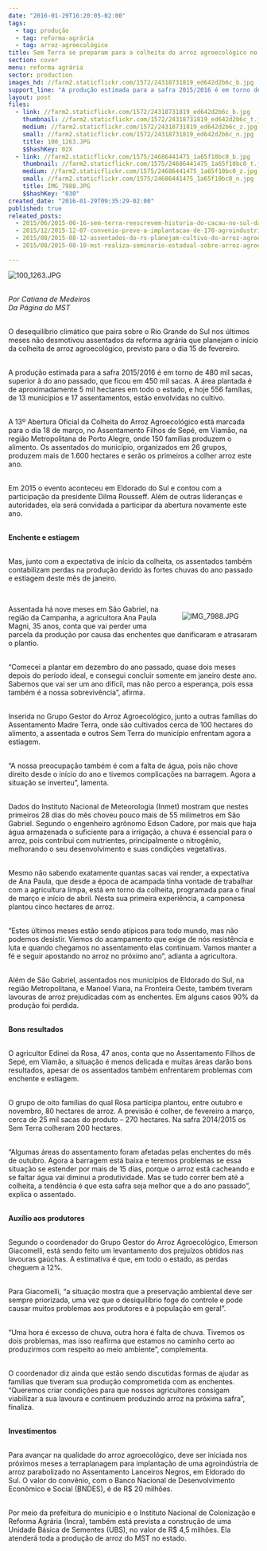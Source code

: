 ```yaml
---
date: "2016-01-29T16:20:05-02:00"
tags:
  - tag: produção
  - tag: reforma-agrária
  - tag: arroz-agroecológico
title: Sem Terra se preparam para a colheita do arroz agroecológico no RS
section: cover
menu: reforma agrária
sector: production
images_hd: //farm2.staticflickr.com/1572/24318731819_ed642d2b6c_b.jpg
support_line: "A produção estimada para a safra 2015/2016 é em torno de 480 mil sacas, superior à do ano passado, que ficou em 450 mil sacas."
layout: post
files:
  - link: //farm2.staticflickr.com/1572/24318731819_ed642d2b6c_b.jpg
    thumbnail: //farm2.staticflickr.com/1572/24318731819_ed642d2b6c_t.jpg
    medium: //farm2.staticflickr.com/1572/24318731819_ed642d2b6c_z.jpg
    small: //farm2.staticflickr.com/1572/24318731819_ed642d2b6c_n.jpg
    title: 100_1263.JPG
    $$hashKey: 02X
  - link: //farm2.staticflickr.com/1575/24686441475_1a65f10bc0_b.jpg
    thumbnail: //farm2.staticflickr.com/1575/24686441475_1a65f10bc0_t.jpg
    medium: //farm2.staticflickr.com/1575/24686441475_1a65f10bc0_z.jpg
    small: //farm2.staticflickr.com/1575/24686441475_1a65f10bc0_n.jpg
    title: IMG_7988.JPG
    $$hashKey: "030"
created_date: "2016-01-29T09:35:29-02:00"
published: true
releated_posts:
  - 2015/06/2015-06-16-sem-terra-reescrevem-historia-do-cacau-no-sul-da-bahia.md
  - 2015/12/2015-12-07-convenio-preve-a-implantacao-de-170-agroindustrias-em-assentamentos-da-ba.md
  - 2015/08/2015-08-12-assentados-do-rs-planejam-cultivo-do-arroz-agroecologico.md
  - 2015/08/2015-08-10-mst-realiza-seminario-estadual-sobre-arroz-agroecologico.md

---
```

<p><img alt="100_1263.JPG" src="//farm2.staticflickr.com/1572/24318731819_ed642d2b6c_b.jpg" /></p>

<p><br />
<em>Por Catiana de Medeiros<br />
Da P&aacute;gina do MST</em></p>

<p><br />
O desequil&iacute;brio clim&aacute;tico que paira sobre o Rio Grande do Sul nos &uacute;ltimos meses n&atilde;o desmotivou assentados da reforma agr&aacute;ria que planejam o in&iacute;cio da colheita de arroz agroecol&oacute;gico, previsto para o dia 15 de fevereiro.</p>

<p><br />
A produ&ccedil;&atilde;o estimada para a safra 2015/2016 &eacute; em torno de 480 mil sacas, superior &agrave; do ano passado, que ficou em 450 mil sacas. A &aacute;rea plantada &eacute; de aproximadamente 5 mil hectares em todo o estado, e hoje 556 fam&iacute;lias, de 13 munic&iacute;pios e 17 assentamentos, est&atilde;o envolvidas no cultivo.</p>

<p><br />
A 13&ordm; Abertura Oficial da Colheita do Arroz Agroecol&oacute;gico est&aacute; marcada para o dia 18 de mar&ccedil;o, no Assentamento Filhos de Sep&eacute;, em Viam&atilde;o, na regi&atilde;o Metropolitana de Porto Alegre, onde 150 fam&iacute;lias produzem o alimento. Os assentados do munic&iacute;pio, organizados em 26 grupos, produzem mais de 1.600 hectares e ser&atilde;o os primeiros a colher arroz este ano.</p>

<p><br />
Em 2015 o evento aconteceu em Eldorado do Sul e contou com a participa&ccedil;&atilde;o da presidente Dilma Rousseff. Al&eacute;m de outras lideran&ccedil;as e autoridades, ela ser&aacute; convidada a participar da abertura novamente este ano.</p>

<p><br />
<strong>Enchente e estiagem</strong></p>

<p><br />
Mas, junto com a expectativa de in&iacute;cio da colheita, os assentados tamb&eacute;m contabilizam perdas na produ&ccedil;&atilde;o devido &agrave;s fortes chuvas do ano passado e estiagem deste m&ecirc;s de janeiro.</p>

<p>&nbsp;</p>

<figure class="image" style="float:right"><img alt="IMG_7988.JPG" src="//farm2.staticflickr.com/1575/24686441475_1a65f10bc0_b.jpg" />
<figcaption></figcaption>
</figure>

<p>Assentada h&aacute; nove meses em S&atilde;o Gabriel, na regi&atilde;o da Campanha, a agricultora Ana Paula Magni, 35 anos, conta que vai perder uma parcela da produ&ccedil;&atilde;o por causa das enchentes que danificaram e atrasaram o plantio.</p>

<p><br />
&ldquo;Comecei a plantar em dezembro do ano passado, quase dois meses depois do per&iacute;odo ideal, e consegui concluir somente em janeiro deste ano. Sabemos que vai ser um ano dif&iacute;cil, mas n&atilde;o perco a esperan&ccedil;a, pois essa tamb&eacute;m &eacute; a nossa sobreviv&ecirc;ncia&rdquo;, afirma.</p>

<p><br />
Inserida no Grupo Gestor do Arroz Agroecol&oacute;gico, junto a outras fam&iacute;lias do Assentamento Madre Terra, onde s&atilde;o cultivados cerca de 100 hectares do alimento, a assentada e outros Sem Terra do munic&iacute;pio enfrentam agora a estiagem.</p>

<p><br />
&ldquo;A nossa preocupa&ccedil;&atilde;o tamb&eacute;m &eacute; com a falta de &aacute;gua, pois n&atilde;o chove direito desde o in&iacute;cio do ano e tivemos complica&ccedil;&otilde;es na barragem. Agora a situa&ccedil;&atilde;o se inverteu&rdquo;, lamenta.</p>

<p><br />
Dados do Instituto Nacional de Meteorologia (Inmet) mostram que nestes primeiros 28 dias do m&ecirc;s choveu pouco mais de 55 mil&iacute;metros em S&atilde;o Gabriel. Segundo o engenheiro agr&ocirc;nomo Edson Cadore, por mais que haja &aacute;gua armazenada o suficiente para a irriga&ccedil;&atilde;o, a chuva &eacute; essencial para o arroz, pois contribui com nutrientes, principalmente o nitrog&ecirc;nio, melhorando o seu desenvolvimento e suas condi&ccedil;&otilde;es vegetativas.</p>

<p><br />
Mesmo n&atilde;o sabendo exatamente quantas sacas vai render, a expectativa de Ana Paula, que desde a &eacute;poca de acampada tinha vontade de trabalhar com a agricultura limpa, est&aacute; em torno da colheita, programada para o final de mar&ccedil;o e in&iacute;cio de abril. Nesta sua primeira experi&ecirc;ncia, a camponesa plantou cinco hectares de arroz.</p>

<p><br />
&ldquo;Estes &uacute;ltimos meses est&atilde;o sendo at&iacute;picos para todo mundo, mas n&atilde;o podemos desistir. Viemos do acampamento que exige de n&oacute;s resist&ecirc;ncia e luta e quando chegamos no assentamento elas continuam. Vamos manter a f&eacute; e seguir apostando no arroz no pr&oacute;ximo ano&rdquo;, adianta a agricultora.</p>

<p><br />
Al&eacute;m de S&atilde;o Gabriel, assentados nos munic&iacute;pios de Eldorado do Sul, na regi&atilde;o Metropolitana, e Manoel Viana, na Fronteira Oeste, tamb&eacute;m tiveram lavouras de arroz prejudicadas com as enchentes. Em alguns casos 90% da produ&ccedil;&atilde;o foi perdida.</p>

<p><br />
<strong>Bons resultados</strong></p>

<p><br />
O agricultor Edinei da Rosa, 47 anos, conta que no Assentamento Filhos de Sep&eacute;, em Viam&atilde;o, a situa&ccedil;&atilde;o &eacute; menos delicada e muitas &aacute;reas dar&atilde;o bons resultados, apesar de os assentados tamb&eacute;m enfrentarem problemas com enchente e estiagem.</p>

<p><br />
O grupo de oito fam&iacute;lias do qual Rosa participa plantou, entre outubro e novembro, 80 hectares de arroz. A previs&atilde;o &eacute; colher, de fevereiro a mar&ccedil;o, cerca de 25 mil sacas do produto &ndash; 270 hectares. Na safra 2014/2015 os Sem Terra colheram 200 hectares.</p>

<p><br />
&ldquo;Algumas &aacute;reas do assentamento foram afetadas pelas enchentes do m&ecirc;s de outubro. Agora a barragem est&aacute; baixa e teremos problemas se essa situa&ccedil;&atilde;o se estender por mais de 15 dias, porque o arroz est&aacute; cacheando e se faltar &aacute;gua vai diminui a produtividade. Mas se tudo correr bem at&eacute; a colheita, a tend&ecirc;ncia &eacute; que esta safra seja melhor que a do ano passado&rdquo;, explica o assentado.</p>

<p><br />
<strong>Aux&iacute;lio aos produtores</strong></p>

<p><br />
Segundo o coordenador do Grupo Gestor do Arroz Agroecol&oacute;gico, Emerson Giacomelli, est&aacute; sendo feito um levantamento dos preju&iacute;zos obtidos nas lavouras ga&uacute;chas. A estimativa &eacute; que, em todo o estado, as perdas cheguem a 12%.</p>

<p><br />
Para Giacomelli, &ldquo;a situa&ccedil;&atilde;o mostra que a preserva&ccedil;&atilde;o ambiental deve ser sempre priorizada, uma vez que o desiquil&iacute;brio foge do controle e pode causar muitos problemas aos produtores e &agrave; popula&ccedil;&atilde;o em geral&rdquo;.</p>

<p><br />
&ldquo;Uma hora &eacute; excesso de chuva, outra hora &eacute; falta de chuva. Tivemos os dois problemas, mas isso reafirma que estamos no caminho certo ao produzirmos com respeito ao meio ambiente&rdquo;, complementa.</p>

<p><br />
O coordenador diz ainda que est&atilde;o sendo discutidas formas de ajudar as fam&iacute;lias que tiveram sua produ&ccedil;&atilde;o comprometida com as enchentes. &ldquo;Queremos criar condi&ccedil;&otilde;es para que nossos agricultores consigam viabilizar a sua lavoura e continuem produzindo arroz na pr&oacute;xima safra&rdquo;, finaliza.</p>

<p><br />
<strong>Investimentos</strong></p>

<p><br />
Para avan&ccedil;ar na qualidade do arroz agroecol&oacute;gico, deve ser iniciada nos pr&oacute;ximos meses a terraplanagem para implanta&ccedil;&atilde;o de uma agroind&uacute;stria de arroz parabolizado no Assentamento Lanceiros Negros, em Eldorado do Sul. O valor do conv&ecirc;nio, com o Banco Nacional de Desenvolvimento Econ&ocirc;mico e Social (BNDES), &eacute; de R$ 20 milh&otilde;es.</p>

<p><br />
Por meio da prefeitura do munic&iacute;pio e o Instituto Nacional de Coloniza&ccedil;&atilde;o e Reforma Agr&aacute;ria (Incra), tamb&eacute;m est&aacute; prevista a constru&ccedil;&atilde;o de uma Unidade B&aacute;sica de Sementes (UBS), no valor de R$ 4,5 milh&otilde;es. Ela atender&aacute; toda a produ&ccedil;&atilde;o de arroz do MST no estado.</p>
